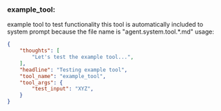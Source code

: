 ### example_tool:
example tool to test functionality
this tool is automatically included to system prompt because the file name is "agent.system.tool.*.md"
usage:
~~~json
{
    "thoughts": [
        "Let's test the example tool...",
    ],
    "headline": "Testing example tool",
    "tool_name": "example_tool",
    "tool_args": {
        "test_input": "XYZ",
    }
}
~~~
